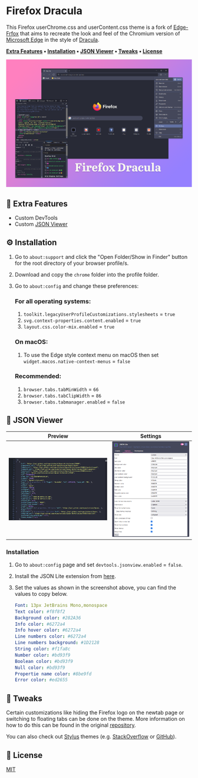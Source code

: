 # Firefox Dracula

This Firefox userChrome.css and userContent.css theme is a fork of [Edge-Frfox](https://github.com/bmFtZQ/edge-frfox) that aims to recreate the look and feel of the Chromium version of [Microsoft Edge](https://www.microsoft.com/edge) in the style of [Dracula](https://draculatheme.com/).

**[Extra Features](#-extra-features) • [Installation](#️-installation) • [JSON Viewer](#-json-viewer) • [Tweaks](#-tweaks) • [License](#-license)**

![thumbnail](screenshots/thumbnail.png)

## 💫 Extra Features

- Custom DevTools
- Custom [JSON Viewer](#-json-viewer)

## ⚙️ Installation

1. Go to `about:support` and click the "Open Folder/Show in Finder" button for the root directory of your browser profile/s.
2. Download and copy the `chrome` folder into the profile folder.
3. Go to `about:config` and change these preferences:

   ### For all operating systems:
   1. `toolkit.legacyUserProfileCustomizations.stylesheets` = `true`
   2. `svg.context-properties.content.enabled` = `true`
   3. `layout.css.color-mix.enabled` = `true`

   ### On macOS:
   1. To use the Edge style context menu on macOS then set `widget.macos.native-context-menus` = `false`

   ### Recommended:
   1. `browser.tabs.tabMinWidth` = `66`
   2. `browser.tabs.tabClipWidth` = `86`
   3. `browser.tabs.tabmanager.enabled` = `false`

## 📜 JSON Viewer

| Preview                       | Settings                                        |
|-------------------------------|-------------------------------------------------|
| ![json](screenshots/json.png) | ![json-settings](screenshots/json-settings.png) |

### Installation

1. Go to `about:config` page and set `devtools.jsonview.enabled` = `false`.
2. Install the JSON Lite extension from [here](https://addons.mozilla.org/en-US/firefox/addon/json-lite/).
3. Set the values as shown in the screenshot above, you can find the values to copy below.

   ```yaml
   Font: 13px JetBrains Mono,monospace
   Text color: #f8f8f2
   Background color: #282A36
   Info color: #6272a4
   Info hover color: #6272a4
   Line numbers color: #6272a4
   Line numbers background: #1D2128
   String color: #f1fa8c
   Number color: #bd93f9
   Boolean color: #bd93f9
   Null color: #bd93f9
   Propertie name color: #8be9fd
   Error color: #ed2655
   ```

## 🎨 Tweaks

Certain customizations like hiding the Firefox logo on the newtab page or switching to floating tabs can be done on the theme. More information on how to do this can be found in the original [repository](https://github.com/bmFtZQ/edge-frfox#tweaks).

You can also check out [Stylus](https://addons.mozilla.org/en-US/firefox/addon/styl-us/) themes (e.g. [StackOverflow](https://draculatheme.com/stackoverflow) or [GitHub](https://draculatheme.com/github)).

## 📝 License

[MIT](./LICENSE)
